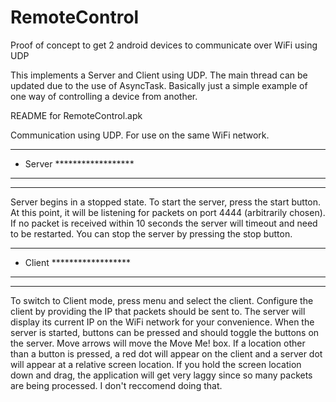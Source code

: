 RemoteControl
=============

Proof of concept to get 2 android devices to communicate over WiFi using UDP

This implements a Server and Client using UDP. The main thread can be updated due to the use of AsyncTask. Basically
just a simple example of one way of controlling a device from another. 

README for RemoteControl.apk

Communication using UDP. For use on the same WiFi network. 

***************************
* Server ******************
*        ******************
***************************
Server begins in a stopped state. To start the server, press the start button. At this point, it will
be listening for packets on port 4444 (arbitrarily chosen). If no packet is received within 10 seconds
the server will timeout and need to be restarted. You can stop the server by pressing the stop button.


***************************
* Client ******************
*        ******************
***************************
To switch to Client mode, press menu and select the client. Configure the client by providing the IP
that packets should be sent to. The server will display its current IP on the WiFi network for your convenience.
When the server is started, buttons can be pressed and should toggle the buttons on the server. Move arrows will move
the Move Me! box. If a location other than a button is pressed, a red dot will appear on the client and a server
dot will appear at a relative screen location. If you hold the screen location down and drag, the application will
get very laggy since so many packets are being processed. I don't reccomend doing that. 
